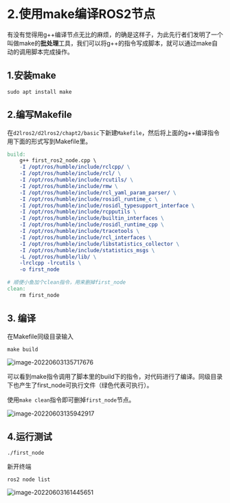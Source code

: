 # 2.使用make编译ROS2节点

有没有觉得用g++编译节点无比的麻烦，的确是这样子，为此先行者们发明了一个叫做make的**批处理**工具，我们可以将g++的指令写成脚本，就可以通过make自动的调用脚本完成操作。

## 1.安装make

```shell
sudo apt install make
```

## 2.编写Makefile

在`d2lros2/d2lros2/chapt2/basic`下新建`Makefile`，然后将上面的g++编译指令用下面的形式写到Makefile里。

```makefile
build:
	g++ first_ros2_node.cpp \
	-I /opt/ros/humble/include/rclcpp/ \
	-I /opt/ros/humble/include/rcl/ \
	-I /opt/ros/humble/include/rcutils/ \
	-I /opt/ros/humble/include/rmw \
	-I /opt/ros/humble/include/rcl_yaml_param_parser/ \
	-I /opt/ros/humble/include/rosidl_runtime_c \
	-I /opt/ros/humble/include/rosidl_typesupport_interface \
	-I /opt/ros/humble/include/rcpputils \
	-I /opt/ros/humble/include/builtin_interfaces \
	-I /opt/ros/humble/include/rosidl_runtime_cpp \
	-I /opt/ros/humble/include/tracetools \
	-I /opt/ros/humble/include/rcl_interfaces \
	-I /opt/ros/humble/include/libstatistics_collector \
	-I /opt/ros/humble/include/statistics_msgs \
	-L /opt/ros/humble/lib/ \
	-lrclcpp -lrcutils \
	-o first_node
	
# 顺便小鱼加个clean指令，用来删掉first_node
clean:
	rm first_node
```

## 3. 编译

在Makefile同级目录输入

```
make build
```

![image-20220603135717676](2.使用make编译ROS2节点/imgs/image-20220603135717676.png)

可以看到make指令调用了脚本里的build下的指令，对代码进行了编译。同级目录下也产生了first_node可执行文件（绿色代表可执行）。

使用`make clean`指令即可删掉`first_node`节点。

![image-20220603135942917](2.使用make编译ROS2节点/imgs/image-20220603135942917.png)

## 4.运行测试

```
./first_node
```

新开终端

```
ros2 node list
```

![image-20220603161445651](2.使用make编译ROS2节点/imgs/image-20220603161445651.png)

